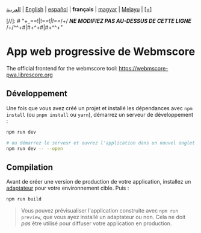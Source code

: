 <div dir="ltr" align="left">

‎[العربية](/docs/ar/اقرأني.md) | ‎[English](/docs/en/README.md) | ‎[español](/docs/es/LÉAME.md) | ‎**français** | ‎[magyar](/docs/hu/OLVASSAEL.md) | ‎[Melayu](/docs/ms/BACASAYA.md) | ‎[[+]](https://librescore.ddns.net/projects/librescore/docs)

[//]: # "\+\_==!|!=_=!|!==_/+/ ***NE MODIFIEZ PAS AU-DESSUS DE CETTE LIGNE*** /+/^^+#|#+^+#|#+^^\+\"

# App web progressive de Webmscore

The official frontend for the webmscore tool: <https://webmscore-pwa.librescore.org>

## Développement

Une fois que vous avez créé un projet et installé les dépendances avec `npm install` (ou `pnpm install` ou `yarn`), démarrez un serveur de développement :

```bash
npm run dev

# ou démarrez le serveur et ouvrez l'application dans un nouvel onglet du navigateur
npm run dev -- --open
```

## Compilation

Avant de créer une version de production de votre application, installez un [adaptateur](https://kit.svelte.dev/docs#adapters) pour votre environnement cible. Puis :

```bash
npm run build
```

> Vous pouvez prévisualiser l'application construite avec `npm run preview`, que vous ayez installé un adaptateur ou non. Cela ne doit _pas_ être utilisé pour diffuser votre application en production.

</div>
